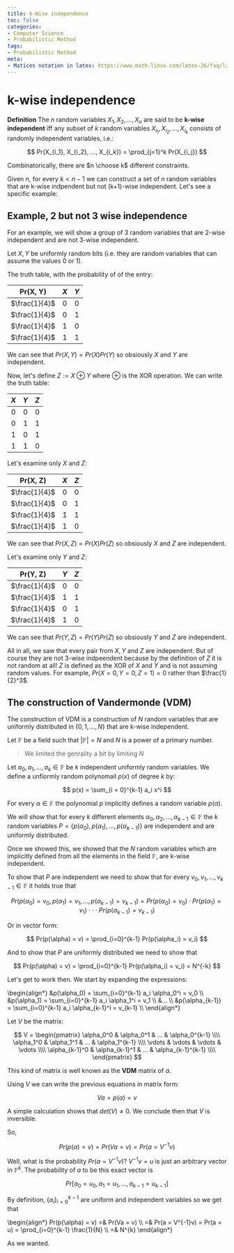 ```yaml
---
title: k-Wise independence
toc: false
categories:
- Computer Science
- Probabilistic Method
tags:
- Probabilistic Method
meta:
- Matices notation in latex: https://www.math-linux.com/latex-26/faq/latex-faq/article/how-to-write-matrices-in-latex-matrix-pmatrix-bmatrix-vmatrix-vmatrix
---
```


# k-wise independence

**Definition** The $n$ random variables $X_1, X_2, ..., X_n$ are said to be **k-wise independent** iff any subset of $k$ random variables $X_{i_1}, X_{i_2}, ..., X_{i_k}$ consists of randomly independent variables, i.e.:

$$
    Pr(X_{i_1}, X_{i_2}, ..., X_{i_k}) = \prod_{j=1}^k Pr(X_{i_j})
$$

Combinatorically, there are $n \choose k$ different constraints.

Given $n$, for every $k < n -1$ we can construct a set of $n$ random variables that are k-wise indpendent but not (k+1)-wise independent. Let's see a specific example:


## Example, 2 but not 3 wise independence

For an example, we will show a group of 3 random variables that are 2-wise independent and are not 3-wise independent.

Let $X, Y$ be uniformly random bits (i.e. they are random variables that can assume the values 0 or 1).


The truth table, with the probability of of the entry:

Pr(X, Y) | $X$ | $Y$
:-:|:-:|:-:
$\frac{1}{4}$ |0|0
$\frac{1}{4}$ |0|1
$\frac{1}{4}$ |1|0
$\frac{1}{4}$ |1|1

We can see that $Pr(X, Y) = Pr(X)Pr(Y)$ so obsiously $X$ and $Y$ are independent.

Now, let's define $Z := X \oplus Y$ where $\oplus$ is the XOR operation. We can write the truth table:

$X$ | $Y$ | $Z$
:-:|:-:|:-:
0|0|0
0|1|1
1|0|1
1|1|0

Let's examine only $X$ and $Z$:

Pr(X, Z) | $X$ | $Z$
:-:|:-:|:-:
$\frac{1}{4}$ |0|0
$\frac{1}{4}$ |0|1
$\frac{1}{4}$ |1|1
$\frac{1}{4}$ |1|0

We can see that $Pr(X, Z) = Pr(X)Pr(Z)$ so obsiously $X$ and $Z$ are independent.

Let's examine only $Y$ and $Z$:

Pr(Y, Z) | $Y$ | $Z$
:-:|:-:|:-:
$\frac{1}{4}$ |0|0
$\frac{1}{4}$ |1|1
$\frac{1}{4}$ |0|1
$\frac{1}{4}$ |1|0

We can see that $Pr(Y, Z) = Pr(Y)Pr(Z)$ so obsiously $Y$ and $Z$ are independent.

All in all, we saw that every pair from $X, Y$ and $Z$ are independent. But of course they are not 3-wise indpeendent because by the definition of $Z$ it is not random at all! $Z$ is defined as the XOR of $X$ and $Y$ and is not assuming random values. For example, $Pr(X=0, Y=0, Z=1) = 0$ rather than $\frac{1}{2}^3$.

## The construction of Vandermonde (VDM)

The construction of VDM is a construction of $N$ random variables that are uniformly distributed in $\{ 0, 1, ..., N \}$ that are k-wise independent.

Let $\mathbb{F}$ be a field such that $\mathbb{|F|} = N$ and $N$ is a power of a primary number.

> We limited the genrality a bit by limiting $N$

Let $a_0, a_1, ..., a_k \in \mathbb{F}$ be $k$ independent uniformly random variables. We define a unfiormly random polynomail $p(x)$ of degree $k$ by:

$$
    p(x) = \sum_{i = 0}^{k-1} a_i x^i
$$

For every $\alpha \in \mathbb{F}$ the polynomial $p$ implicitly defines a random variable $p(\alpha)$. 

We will show that for every $k$ different elements $\alpha_0, \alpha_2, ..., \alpha_{k-1} \in \mathbb{F}$ the $k$ random variables $P =  \{ p(\alpha_0), p(\alpha_1), ..., p(\alpha_{k-1}) \}$ are independent and are uniformly distributed.

Once we showed this, we showed that the $N$ random variables which are implicitly defined from all the elements in the field $\mathbb{F}$, are k-wise independent.

To show that $P$ are independent we need to show that for every $v_0, v_1, ..., v_{k-1} \in \mathbb{F}$ it holds true that

$$
  Pr(p(\alpha_0) = v_0, p(\alpha_1) = v_1, ..., p(\alpha_{k-1}) = v_{k-1}) = Pr(p(\alpha_0) = v_0) \cdot Pr(p(\alpha_1) = v_1) \cdot \cdot \cdot Pr(p(\alpha_{k-1}) = v_{k-1})
$$

Or in vector form:

$$
    Pr(p(\alpha) = v) = \prod_{i=0}^{k-1} Pr(p(\alpha_i) = v_i)
$$

And to show that $P$ are uniformly distributed we need to show that

$$
    Pr(p(\alpha) = v) = \prod_{i=0}^{k-1} Pr(p(\alpha_i) = v_i) = N^{-k}
$$

Let's get to work then. We start by expanding the expressions:

\begin{align*}
&p(\alpha_0) = \sum_{i=0}^{k-1} a_i \alpha_0^i = v_0 \\\\
&p(\alpha_1) = \sum_{i=0}^{k-1} a_i \alpha_1^i = v_1 \\\\
&... \\\\
&p(\alpha_{k-1}) = \sum_{i=0}^{k-1} a_i \alpha_{k-1}^i = v_{k-1} \\\\
\end{align*}

Let $V$ be the matrix:

$$
V = 
\begin{pmatrix}
\alpha_0^0 & \alpha_0^1 & ... & \alpha_0^{k-1} \\\\
\alpha_1^0 & \alpha_1^1 & ... & \alpha_1^{k-1} \\\\
\vdots & \vdots & \vdots & \vdots \\\\
\alpha_{k-1}^0 & \alpha_{k-1}^1 & ... & \alpha_{k-1}^{k-1} \\\\
\end{pmatrix}
$$

This kind of matrix is well known as the **VDM** matrix of $\alpha$.

Using $V$ we can write the previous equations in matrix form:

$$
    V a = p(\alpha) = v
$$

A simple calculation shows that $det(V) \neq 0$. We conclude then that $V$ is inversible.

So,

$$
    Pr(p(\alpha) = v) = Pr(Va = v) = Pr(a = V^{-1}v)
$$

Well, what is the probability $Pr(a = V^{-1}v)$? $V^{-1}v = u$ is just an arbitrary vector in $\mathbb{F}^k$. The probability of $a$ to be this exact vector is

$$
    Pr \biggr[ a_0 = u_0, a_1 = u_1, ..., a_{k-1} = u_{k-1} \biggr]
$$

By definition, $\{ a_i \}_{i=0}^{k-1}$ are uniform and independent variables so we get that

\begin{align*}
    Pr(p(\alpha) = v) =& Pr(Va = v) \\\\
    =& Pr(a = V^{-1}v) = Pr(a = u) = \prod_{i=0}^{k-1} \frac{1}{N} \\\\
    =& N^{k}
\end{align*}

As we wanted.